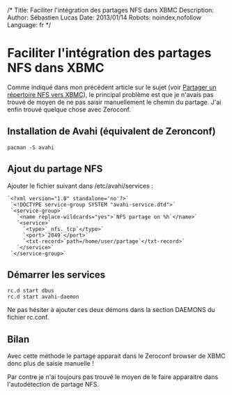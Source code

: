 /*
Title: Faciliter l'intégration des partages NFS dans XBMC
Description: 
Author: Sébastien Lucas
Date: 2013/01/14
Robots: noindex,nofollow
Language: fr
*/
# Faciliter l'intégration des partages NFS dans XBMC

Comme indiqué dans mon précédent article sur le sujet (voir [Partager un répertoire NFS vers XBMC](/blog/archlinux-xbmc-nfs)), le principal problème est que je n'avais pas trouvé de moyen de ne pas saisir manuellement le chemin du partage. J'ai enfin trouvé quelque chose avec Zeroconf.

## Installation de Avahi (équivalent de Zeronconf)

```
pacman -S avahi
```
## Ajout du partage NFS

Ajouter le fichier suivant dans /etc/avahi/services :
```
`<?xml version="1.0" standalone='no'?>`
 `<!DOCTYPE service-group SYSTEM "avahi-service.dtd">`
 `<service-group>`
   `<name replace-wildcards="yes">`NFS partage on %h`</name>`
   `<service>`
     `<type>`_nfs._tcp`</type>`
     `<port>`2049`</port>`
     `<txt-record>`path=/home/user/partage`</txt-record>`
   `</service>`
 `</service-group>`
```
## Démarrer les services

```
rc.d start dbus
rc.d start avahi-daemon
```

Ne pas hésiter à ajouter ces deux démons dans la section DAEMONS du fichier rc.conf.
## Bilan

Avec cette méthode le partage apparait dans le Zeroconf browser de XBMC donc plus de saisie manuelle !

Par contre je n'ai toujours pas trouvé le moyen de le faire apparaitre dans l'autodétection de partage NFS.
